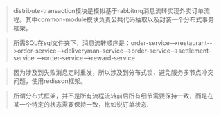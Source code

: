 > distribute-transaction模块是模拟基于rabbitmq消息流转实现外卖订单流程。其中common-module模块负责公共代码抽取以及封装一个分布式事务框架。

> 所需SQL在sql文件夹下，消息流转顺序是：order-service-->restaurant-->order-service-->deliveryman-service-->order-service-->settlement-service -->order-service-->reward-service

> 因为涉及到失败消息定时重发，所以涉及到分布式锁，避免服务多节点冲突问题，使用redisson框架。

> 所谓分布式框架，并不是所有流程流转前后所有细节需要保持一致，而是在某一个特定的状态需要保持一致，比如说订单状态.
